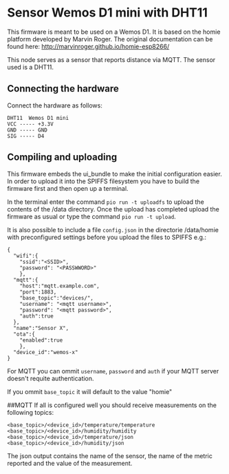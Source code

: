 # Sensor Wemos D1 mini with DHT11

This firmware is meant to be used on a Wemos D1.
It is based on the homie platform developed by Marvin Roger.
The original documentation can be found here: http://marvinroger.github.io/homie-esp8266/

This node serves as a sensor that reports distance via MQTT. The sensor used is a DHT11.

## Connecting the hardware
Connect the hardware as follows:
```
DHT11  Wemos D1 mini
VCC ----- +3.3V
GND ----- GND
SIG ----- D4
```
## Compiling and uploading
This firmware embeds the ui_bundle to make the initial configuration easier.
In order to upload it into the SPIFFS filesystem you have to build the firmware first and then open up a terminal.

In the terminal enter the command `pio run -t uploadfs` to upload the contents of the /data directory.
Once the upload has completed upload the firmware as usual or type the command `pio run -t upload`.

It is also possible to include a file `config.json` in the directorie /data/homie with preconfigured settings before you upload the files to SPIFFS e.g.:
```
{
  "wifi":{
    "ssid":"<SSID>",
    "password": "<PASSWWORD>"
    },
  "mqtt":{
    "host":"mqtt.example.com",
    "port":1883,
    "base_topic":"devices/",
    "username": "<mqtt username>",
    "password": "<mqtt password>",
    "auth":true
  },
  "name":"Sensor X",
  "ota":{
    "enabled":true
    },
  "device_id":"wemos-x"
}
```
For MQTT you can ommit `username`, `password` and `auth` if your MQTT server doesn't requite authentication.

If you ommit `base_topic` it will default to the value "homie"

##MQTT
If all is configured well you should receive measurements on the following topics:
```
<base_topic>/<device_id>/temperature/temperature
<base_topic>/<device_id>/humidity/humidity
<base_topic>/<device_id>/temperature/json
<base_topic>/<device_id>/humidity/json
```
The json output contains the name of the sensor, the name of the metric reported and the value of the measurement.

